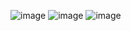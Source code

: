 ![image](https://github.com/user-attachments/assets/00a836f1-4050-47f0-8a3f-001f7165fd6c)
![image](https://github.com/user-attachments/assets/eaa82de6-ed4b-4e2b-bc7a-263b26f391a7)
![image](https://github.com/user-attachments/assets/fbd11c80-291e-4a1d-9cd4-8990aaeaa05d)
